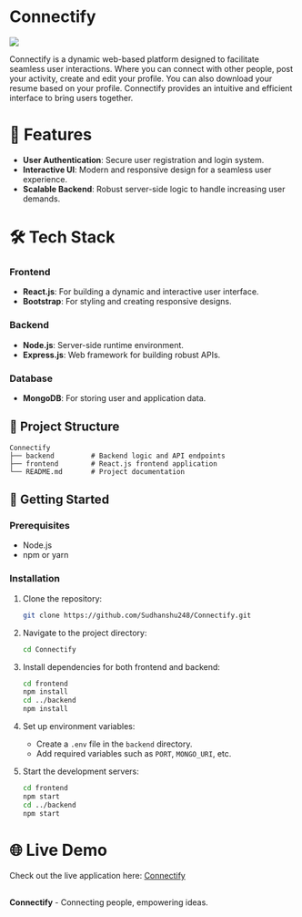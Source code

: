 # Connectify

<img src="https://drive.google.com/file/d/1Drm1XRSDxy1CbbqhXNTFTQ0cc8dCcbgQ/view?usp=sharing"/>

Connectify is a dynamic web-based platform designed to facilitate seamless user interactions. Where you can connect with other people, post your activity, create and edit your profile. You can also download your resume based on your profile. Connectify provides an intuitive and efficient interface to bring users together.

 <h1>🚀 Features</h1>  

- **User Authentication**: Secure user registration and login system.
- **Interactive UI**: Modern and responsive design for a seamless user experience.
- **Scalable Backend**: Robust server-side logic to handle increasing user demands.

<h1>🛠️ Tech Stack</h1> 

### Frontend
- **React.js**: For building a dynamic and interactive user interface.
- **Bootstrap**: For styling and creating responsive designs.

### Backend
- **Node.js**: Server-side runtime environment.
- **Express.js**: Web framework for building robust APIs.

### Database
- **MongoDB**: For storing user and application data.

## 📂 Project Structure

```
Connectify
├── backend         # Backend logic and API endpoints
├── frontend        # React.js frontend application
└── README.md       # Project documentation
```

## 🚀 Getting Started

### Prerequisites

- Node.js
- npm or yarn

### Installation

1. Clone the repository:
   ```bash
   git clone https://github.com/Sudhanshu248/Connectify.git
   ```

2. Navigate to the project directory:
   ```bash
   cd Connectify
   ```

3. Install dependencies for both frontend and backend:
   ```bash
   cd frontend
   npm install
   cd ../backend
   npm install
   ```

4. Set up environment variables:
   - Create a `.env` file in the `backend` directory.
   - Add required variables such as `PORT`, `MONGO_URI`, etc.

5. Start the development servers:
   ```bash
   cd frontend
   npm start
   cd ../backend
   npm start
   ```



<h1>🌐 Live Demo</h1>

Check out the live application here: [Connectify](https://connectify-cyan.vercel.app)

##

**Connectify** - Connecting people, empowering ideas.
